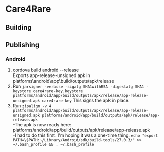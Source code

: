 # Care4Rare
## Building
## Publishing
### Android
1.  cordova build android --release\
Exports app-release-unsigned.apk in platforms\android\app\build\outputs\apk\release
2.  Run `jarsigner -verbose -sigalg SHA1withRSA -digestalg SHA1 -keystore care4rare-key.keystore platforms/android/app/build/outputs/apk/release/app-release-unsigned.apk care4rare-key`
This signs the apk in place.
3.  Run `zipalign -v 4 platforms/android/app/build/outputs/apk/release/app-release-unsigned.apk platforms/android/app/build/outputs/apk/release/app-release.apk`\
      -The apk is now ready here: platforms/android/app/build/outputs/apk/release/app-release.apk\
      -I had to do this first. I'm hoping it was a one-time thing. `echo "export PATH=\$PATH:~/Library/Android/sdk/build-tools/27.0.3/" >> ~/.bash_profile && . ~/.bash_profile`


